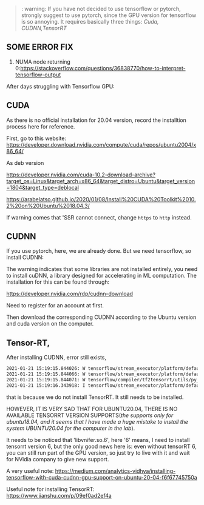 
>: warning: If you have not decided to use tensorflow or pytorch, strongly suggest to use pytorch, since the GPU version for tensorflow is so annoying. It requires basically three things: *Cuda, CUDNN,TensorRT*

## SOME ERROR FIX

1. NUMA node returning 0:https://stackoverflow.com/questions/36838770/how-to-interpret-tensorflow-output


After days struggling with Tensorflow GPU:

## CUDA


As there is no official installation for 20.04 version, record the installtion process here for reference.

First, go to this website:
https://developer.download.nvidia.com/compute/cuda/repos/ubuntu2004/x86_64/

As deb version


https://developer.nvidia.com/cuda-10.2-download-archive?target_os=Linux&target_arch=x86_64&target_distro=Ubuntu&target_version=1804&target_type=deblocal

https://arabelatso.github.io/2020/01/08/Install%20CUDA%20Toolkit%2010.2%20on%20Ubuntu%2018.04.3/

If warning comes that 'SSR cannot connect, change `https` to `http` instead.





## CUDNN

If you use pytorch, here, we are already done. But we need tensorflow, so install CUDNN:

The warning indicates that some libraries are not installed entirely, you need to install cuDNN, a library designed for accelerating in ML computation. The installation  for this can be found through:

https://developer.nvidia.com/rdp/cudnn-download

Need to register for an account at first.

Then download the corresponding CUDNN according to the Ubuntu version and cuda version on the computer. 

## Tensor-RT,

After installing CUDNN, error still exists,

```libnvinfer.so.6 
2021-01-21 15:19:15.844026: W tensorflow/stream_executor/platform/default/dso_loader.cc:55] Could not load dynamic library 'libnvinfer.so.6'; dlerror: libnvinfer.so.6: cannot open shared object file: No such file or directory
2021-01-21 15:19:15.844066: W tensorflow/stream_executor/platform/default/dso_loader.cc:55] Could not load dynamic library 'libnvinfer_plugin.so.6'; dlerror: libnvinfer_plugin.so.6: cannot open shared object file: No such file or directory
2021-01-21 15:19:15.844071: W tensorflow/compiler/tf2tensorrt/utils/py_utils.cc:30] Cannot dlopen some TensorRT libraries. If you would like to use Nvidia GPU with TensorRT, please make sure the missing libraries mentioned above are installed properly.
2021-01-21 15:19:16.343918: I tensorflow/stream_executor/platform/default/dso_loader.cc:44] Successfully opened dynamic library libcudart.so.10.1
```

that is because we do not install TensorRT. It still needs to be installed.

HOWEVER, IT IS VERY SAD THAT FOR UBUNTU20.04, THERE IS NO AVAILABLE TENSORRT VERSION SUPPORTS(*the supports only for ubuntu18.04, and it seems that I have made a huge mistake to install the system UBUNTU20.04 for the computer in the lab*). 

It needs to be noticed that 'libvnifer.so.6', here '6' means, I need to install tensorrt version 6, but the only good news here is: even without tensorRT 6, you can still run part of the GPU version, so just try to live with it and wait for NVidia company to give new support.


A very useful note:
https://medium.com/analytics-vidhya/installing-tensorflow-with-cuda-cudnn-gpu-support-on-ubuntu-20-04-f6f67745750a


Useful note for installing TensorRT:
https://www.jianshu.com/p/09ef0ad2ef4a
